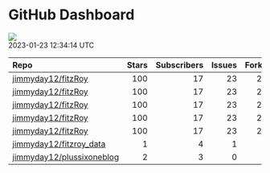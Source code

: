 GitHub Dashboard
================

![](https://github.com/jimmyday12/status/workflows/Render%20Status/badge.svg)  
2023-01-23 12:34:14 UTC

| Repo                                                                      | Stars | Subscribers | Issues | Forks | Status                                                                                                                                                                                | Commit                                                                                                                                                                                                        |
| :------------------------------------------------------------------------ | ----: | ----------: | -----: | ----: | :------------------------------------------------------------------------------------------------------------------------------------------------------------------------------------ | :------------------------------------------------------------------------------------------------------------------------------------------------------------------------------------------------------------ |
| [jimmyday12/fitzRoy](https://github.com/jimmyday12/fitzRoy)               |   100 |          17 |     23 |    27 | [![](https://github.com/jimmyday12/fitzRoy/workflows/R-CMD-check/badge.svg)](https://github.com/jimmyday12/fitzRoy/actions/runs/3940026238)                                           | <a href="https://github.com/jimmyday12/fitzRoy/commit/354b7dab388f8b45a09d12341ff4de2e95154600" title="updating pkgdown action">354b7d</a>                                                                    |
| [jimmyday12/fitzRoy](https://github.com/jimmyday12/fitzRoy)               |   100 |          17 |     23 |    27 | [![](https://github.com/jimmyday12/fitzRoy/workflows/pkgdown/badge.svg)](https://github.com/jimmyday12/fitzRoy/actions/runs/3763109391)                                               | <a href="https://github.com/jimmyday12/fitzRoy/commit/354b7dab388f8b45a09d12341ff4de2e95154600" title="updating pkgdown action">354b7d</a>                                                                    |
| [jimmyday12/fitzRoy](https://github.com/jimmyday12/fitzRoy)               |   100 |          17 |     23 |    27 | [![](https://github.com/jimmyday12/fitzRoy/workflows/Commands/badge.svg)](https://github.com/jimmyday12/fitzRoy/actions/runs/3365870573)                                              | <a href="https://github.com/jimmyday12/fitzRoy/commit/e9088a5977b503f91c2d2315d9c9bba3ae193800" title="updating actions versions">e9088a</a>                                                                  |
| [jimmyday12/fitzRoy](https://github.com/jimmyday12/fitzRoy)               |   100 |          17 |     23 |    27 | [![](https://github.com/jimmyday12/fitzRoy/workflows/Render%20README/badge.svg)](https://github.com/jimmyday12/fitzRoy/actions/runs/3762993233)                                       | <a href="https://github.com/jimmyday12/fitzRoy/commit/4aeb3f26364535b4f98caf72a1e0bfd0e4bcf75d" title="updating action">4aeb3f</a>                                                                            |
| [jimmyday12/fitzRoy](https://github.com/jimmyday12/fitzRoy)               |   100 |          17 |     23 |    27 | [![](https://github.com/jimmyday12/fitzRoy/workflows/pages-build-deployment/badge.svg)](https://github.com/jimmyday12/fitzRoy/actions/runs/3763124627)                                | <a href="https://github.com/jimmyday12/fitzRoy/commit/15a717c881b8d6e70f06b71bb6b66587f15a49df" title="Deploying to gh-pages from @ jimmyday12/fitzRoy@354b7dab388f8b45a09d12341ff4de2e95154600 🚀">15a717</a> |
| [jimmyday12/fitzroy\_data](https://github.com/jimmyday12/fitzroy_data)    |     1 |           4 |      1 |     0 | [![](https://github.com/jimmyday12/fitzroy_data/workflows/get%20new%20data/badge.svg)](https://github.com/jimmyday12/fitzroy_data/actions/runs/3817059504)                            | <a href="https://github.com/jimmyday12/fitzroy_data/commit/a260f38b8df2b6148303c5220b7ce51a211da5f9" title="updating weekly_data_process">a260f3</a>                                                          |
| [jimmyday12/plussixoneblog](https://github.com/jimmyday12/plussixoneblog) |     2 |           3 |      0 |     1 | [![](https://github.com/jimmyday12/plussixoneblog/workflows/Get%20new%20data%20and%20rebuild%20site/badge.svg)](https://github.com/jimmyday12/plussixoneblog/actions/runs/3985805452) | <a href="https://github.com/jimmyday12/plussixoneblog/commit/706ba823abf970c0573ef13537a898b5e56fe8bc" title="Commit from GitHub Actions (Get new data and rebuild site)">706ba8</a>                          |

